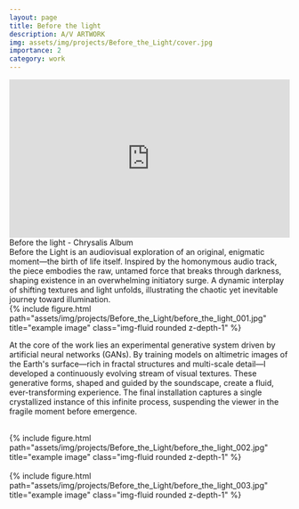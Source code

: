 ```yaml
---
layout: page
title: Before the light
description: A/V ARTWORK
img: assets/img/projects/Before_the_Light/cover.jpg
importance: 2
category: work
---
```


<div style="padding:56.25% 0 0 0;position:relative;"><iframe src="https://player.vimeo.com/video/696659753?badge=0&amp;autopause=0&amp;player_id=0&amp;app_id=58479" frameborder="0" allow="autoplay; fullscreen; picture-in-picture; clipboard-write" style="position:absolute;top:0;left:0;width:100%;height:100%;" title="Riccardo Bazzoni - Before the Light - Official Video By Samuel Pietri"></iframe></div><script src="https://player.vimeo.com/api/player.js"></script>
<div class="caption">
    Before the light - Chrysalis Album
</div>
Before the Light is an audiovisual exploration of an original, enigmatic moment—the birth of life itself. Inspired by the homonymous audio track, the piece embodies the raw, untamed force that breaks through darkness, shaping existence in an overwhelming initiatory surge. A dynamic interplay of shifting textures and light unfolds, illustrating the chaotic yet inevitable journey toward illumination.

<div class="row justify-content-sm-center">
    <div class="col-sm mt-3 mt-md-0">
        {% include figure.html path="assets/img/projects/Before_the_Light/before_the_light_001.jpg" title="example image" class="img-fluid rounded z-depth-1" %}
    </div>
</div>

At the core of the work lies an experimental generative system driven by artificial neural networks (GANs). By training models on altimetric images of the Earth's surface—rich in fractal structures and multi-scale detail—I developed a continuously evolving stream of visual textures. These generative forms, shaped and guided by the soundscape, create a fluid, ever-transforming experience. The final installation captures a single crystallized instance of this infinite process, suspending the viewer in the fragile moment before emergence.

<br />

<div class="row justify-content-sm-center">
    <div class="col-sm mt-3 mt-md-0">
        {% include figure.html path="assets/img/projects/Before_the_Light/before_the_light_002.jpg" title="example image" class="img-fluid rounded z-depth-1" %}
    </div>
</div>

<br />
<div class="row justify-content-sm-center">
    <div class="col-sm mt-3 mt-md-0">
        {% include figure.html path="assets/img/projects/Before_the_Light/before_the_light_003.jpg" title="example image" class="img-fluid rounded z-depth-1" %}
    </div>
</div>

